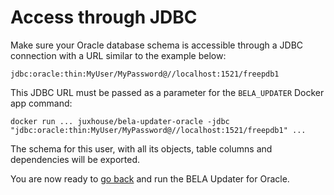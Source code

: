 # Access through JDBC

Make sure your Oracle database schema is accessible through a JDBC connection with a URL similar to the example below:

```jdbc:oracle:thin:MyUser/MyPassword@//localhost:1521/freepdb1```

This JDBC URL must be passed as a parameter for the `BELA_UPDATER` Docker app command:
```
docker run ... juxhouse/bela-updater-oracle -jdbc "jdbc:oracle:thin:MyUser/MyPassword@//localhost:1521/freepdb1" ...
```

The schema for this user, with all its objects, table columns and dependencies will be exported.

You are now ready to [go back](/CodeSynchronization.md) and run the BELA Updater for Oracle.

